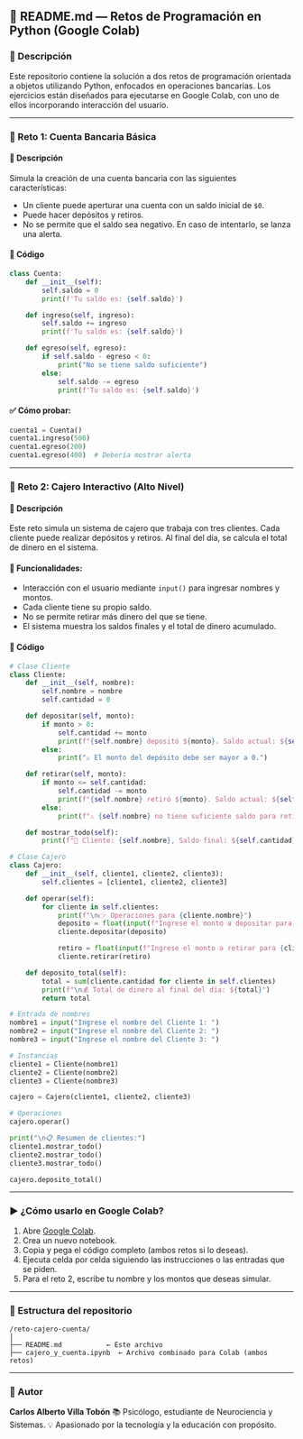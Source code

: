 

## 📘 README.md — Retos de Programación en Python (Google Colab)

### 📌 Descripción

Este repositorio contiene la solución a dos retos de programación orientada a objetos utilizando Python, enfocados en operaciones bancarias. Los ejercicios están diseñados para ejecutarse en Google Colab, con uno de ellos incorporando interacción del usuario.

---

### 🧩 Reto 1: Cuenta Bancaria Básica

#### 📝 Descripción

Simula la creación de una cuenta bancaria con las siguientes características:

* Un cliente puede aperturar una cuenta con un saldo inicial de `$0`.
* Puede hacer depósitos y retiros.
* No se permite que el saldo sea negativo. En caso de intentarlo, se lanza una alerta.

#### 📌 Código

```python
class Cuenta:
    def __init__(self):
        self.saldo = 0
        print(f'Tu saldo es: {self.saldo}')

    def ingreso(self, ingreso):
        self.saldo += ingreso
        print(f'Tu saldo es: {self.saldo}')

    def egreso(self, egreso):
        if self.saldo - egreso < 0:
            print("No se tiene saldo suficiente")
        else:
            self.saldo -= egreso
            print(f'Tu saldo es: {self.saldo}')
```

#### ✅ Cómo probar:

```python
cuenta1 = Cuenta()
cuenta1.ingreso(500)
cuenta1.egreso(200)
cuenta1.egreso(400)  # Debería mostrar alerta
```

---

### 🧩 Reto 2: Cajero Interactivo (Alto Nivel)

#### 📝 Descripción

Este reto simula un sistema de cajero que trabaja con tres clientes. Cada cliente puede realizar depósitos y retiros. Al final del día, se calcula el total de dinero en el sistema.

#### 🔧 Funcionalidades:

* Interacción con el usuario mediante `input()` para ingresar nombres y montos.
* Cada cliente tiene su propio saldo.
* No se permite retirar más dinero del que se tiene.
* El sistema muestra los saldos finales y el total de dinero acumulado.

#### 📌 Código

```python
# Clase Cliente
class Cliente:
    def __init__(self, nombre):
        self.nombre = nombre
        self.cantidad = 0

    def depositar(self, monto):
        if monto > 0:
            self.cantidad += monto
            print(f"{self.nombre} depositó ${monto}. Saldo actual: ${self.cantidad}")
        else:
            print("⚠️ El monto del depósito debe ser mayor a 0.")

    def retirar(self, monto):
        if monto <= self.cantidad:
            self.cantidad -= monto
            print(f"{self.nombre} retiró ${monto}. Saldo actual: ${self.cantidad}")
        else:
            print(f"⚠️ {self.nombre} no tiene suficiente saldo para retirar ${monto}.")

    def mostrar_todo(self):
        print(f"🧾 Cliente: {self.nombre}, Saldo final: ${self.cantidad}")

# Clase Cajero
class Cajero:
    def __init__(self, cliente1, cliente2, cliente3):
        self.clientes = [cliente1, cliente2, cliente3]

    def operar(self):
        for cliente in self.clientes:
            print(f"\n👉 Operaciones para {cliente.nombre}")
            deposito = float(input(f"Ingrese el monto a depositar para {cliente.nombre}: "))
            cliente.depositar(deposito)

            retiro = float(input(f"Ingrese el monto a retirar para {cliente.nombre}: "))
            cliente.retirar(retiro)

    def deposito_total(self):
        total = sum(cliente.cantidad for cliente in self.clientes)
        print(f"\n💰 Total de dinero al final del día: ${total}")
        return total

# Entrada de nombres
nombre1 = input("Ingrese el nombre del Cliente 1: ")
nombre2 = input("Ingrese el nombre del Cliente 2: ")
nombre3 = input("Ingrese el nombre del Cliente 3: ")

# Instancias
cliente1 = Cliente(nombre1)
cliente2 = Cliente(nombre2)
cliente3 = Cliente(nombre3)

cajero = Cajero(cliente1, cliente2, cliente3)

# Operaciones
cajero.operar()

print("\n📋 Resumen de clientes:")
cliente1.mostrar_todo()
cliente2.mostrar_todo()
cliente3.mostrar_todo()

cajero.deposito_total()
```

---

### ▶️ ¿Cómo usarlo en Google Colab?

1. Abre [Google Colab](https://colab.research.google.com/).
2. Crea un nuevo notebook.
3. Copia y pega el código completo (ambos retos si lo deseas).
4. Ejecuta celda por celda siguiendo las instrucciones o las entradas que se piden.
5. Para el reto 2, escribe tu nombre y los montos que deseas simular.

---

### 📁 Estructura del repositorio

```
/reto-cajero-cuenta/
│
├── README.md           ← Este archivo
├── cajero_y_cuenta.ipynb  ← Archivo combinado para Colab (ambos retos)
```

---

### 🧠 Autor

**Carlos Alberto Villa Tobón**
📚 Psicólogo, estudiante de Neurociencia y Sistemas.
💡 Apasionado por la tecnología y la educación con propósito.


